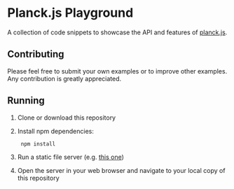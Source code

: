 # Planck.js Playground

A collection of code snippets to showcase the API and features of [planck.js](https://github.com/shakiba/planck.js).

## Contributing
Please feel free to submit your own examples or to improve other examples. Any contribution is greatly appreciated.

## Running
1. Clone or download this repository
1. Install npm dependencies:

        npm install

1. Run a static file server (e.g. [this one](https://www.npmjs.com/package/simple-server))
1. Open the server in your web browser and navigate to your local copy of this repository
